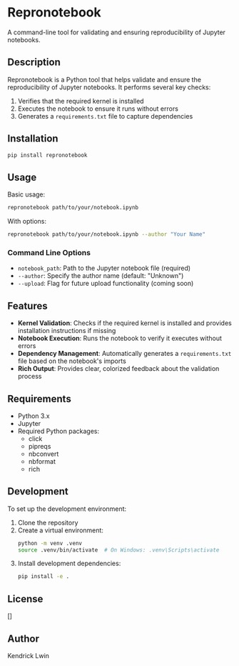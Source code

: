 # Repronotebook

A command-line tool for validating and ensuring reproducibility of Jupyter notebooks.

## Description

Repronotebook is a Python tool that helps validate and ensure the reproducibility of Jupyter notebooks. It performs several key checks:

1. Verifies that the required kernel is installed
2. Executes the notebook to ensure it runs without errors
3. Generates a `requirements.txt` file to capture dependencies

## Installation

```bash
pip install repronotebook
```

## Usage

Basic usage:
```bash
repronotebook path/to/your/notebook.ipynb
```

With options:
```bash
repronotebook path/to/your/notebook.ipynb --author "Your Name"
```

### Command Line Options

- `notebook_path`: Path to the Jupyter notebook file (required)
- `--author`: Specify the author name (default: "Unknown")
- `--upload`: Flag for future upload functionality (coming soon)

## Features

- **Kernel Validation**: Checks if the required kernel is installed and provides installation instructions if missing
- **Notebook Execution**: Runs the notebook to verify it executes without errors
- **Dependency Management**: Automatically generates a `requirements.txt` file based on the notebook's imports
- **Rich Output**: Provides clear, colorized feedback about the validation process

## Requirements

- Python 3.x
- Jupyter
- Required Python packages:
  - click
  - pipreqs
  - nbconvert
  - nbformat
  - rich

## Development

To set up the development environment:

1. Clone the repository
2. Create a virtual environment:
   ```bash
   python -m venv .venv
   source .venv/bin/activate  # On Windows: .venv\Scripts\activate
   ```
3. Install development dependencies:
   ```bash
   pip install -e .
   ```

## License

[]

## Author

Kendrick Lwin
